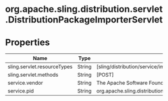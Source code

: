 # org.apache.sling.distribution.servlet.DistributionPackageImporterServlet

# Properties

| Name | Type | Value |
| ---- | ---- | ----- |
| sling.servlet.resourceTypes | String | [sling/distribution/service/importer] |
| sling.servlet.methods | String | [POST] |
| service.vendor | String | The Apache Software Foundation |
| service.pid | String | org.apache.sling.distribution.servlet.DistributionPackageImporterServlet |
